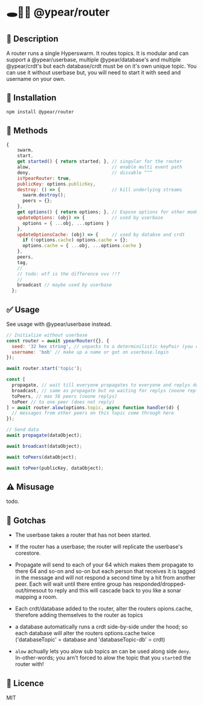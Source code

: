 # 🕳️🥊🌐 @ypear/router




## 👀 Description
A router runs a single Hyperswarm. It routes topics. It is modular and can support a @ypear/userbase, multiple @ypear/database's and multiple @ypear/crdt's but each database/crdt must be on it's own unique topic. You can use it without userbase but, you will need to start it with seed and username on your own.

## 💾 Installation
```bash
npm install @ypear/router
```

## 🧰 Methods
```javascript
{
    swarm,
    start,
    get started() { return started; }, // singular for the router
    alow,                              // enable multi event path
    deny,                              // dissable ^^^
    isYpearRouter: true,
    publicKey: options.publicKey,
    destroy: () => {                   // kill underlying streams
      swarm.destroy();
      peers = {};
    },
    get options() { return options; }, // Expose options for other modules to access
    updateOptions: (obj) => {          // used by userbase
      options = { ...obj, ...options }
    },
    updateOptionsCache: (obj) => {     // used by databse and crdt
      if (!options.cache) options.cache = {};
      options.cache = { ...obj, ...options.cache }
    },
    peers,
    tag,
    //
    // todo: wtf is the difference vvv !!?
    //
    broadcast // maybe used by userbase
  };
```


## ✅ Usage
See usage with @ypear/userbase instead.
```javascript
// Initialize without userbase
const router = await ypearRouter({}, {
  seed: '32 hex string', // unpacks to a determinilistic keyPair (you can get this after userbase.login)
  username: 'bob' // make up a name or got on userbase.login
});

await router.start('topic');

const [
  propagate, // wait till everyone propagates to everyone and replys done 
  broadcast, // same as propagate but no waiting for replys (noone replys)
  toPeers, // max 56 peers (noone replys)
  toPeer // to one peer (does not reply)
] = await router.alow(options.topic, async function handler(d) {
  // messages from other peers on this topic come through here
});

// Send data
await propagate(dataObject);

await broadcast(dataObject);

await toPeers(dataObject);

await toPeer(publicKey, dataObject);
```
## ⚠️ Misusage
todo.

## 🤯 Gotchas
- The userbase takes a router that has not been started.

- If the router has a userbase; the router will replicate the userbase's corestore.

- Propagate will send to each of your 64 which makes them propagate to there 64 and so-on and so-on but each person that receives it is tagged in the message and will not respond a second time by a hit from another peer. Each will wait until there entire group has responded/dropped-out/timesout to reply and this will cascade back to you like a sonar mapping a room.

- Each crdt/database added to the router, alter the routers opions.cache, therefore adding themselves to the router as topics

- a database automatically runs a crdt side-by-side under the hood; so each database will alter the routers options.cache twice ('databaseTopic' = database and 'databaseTopic-db' = crdt)

- `alow` achually lets you alow sub topics an can be used along side `deny`. In-other-words; you arn't forced to alow the topic that you `start`ed the router with!

## 📜 Licence
MIT
